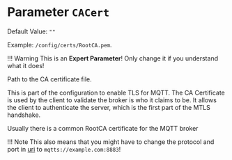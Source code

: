 # Parameter `CACert`
Default Value: `""`

Example: `/config/certs/RootCA.pem`.

!!! Warning
    This is an **Expert Parameter**! Only change it if you understand what it does!

Path to the CA certificate file.

This is part of the configuration to enable TLS for MQTT.
The CA Certificate is used by the client to validate the broker is who it claims to be.
It allows the client to authenticate the server, which is the first part of the MTLS handshake.

Usually there is a common RootCA certificate for the MQTT broker

!!! Note
    This also means that you might have to change the protocol and port in [uri](https://jomjol.github.io/AI-on-the-edge-device-docs/Parameters/#parameter-uri) to `mqtts://example.com:8883`!
